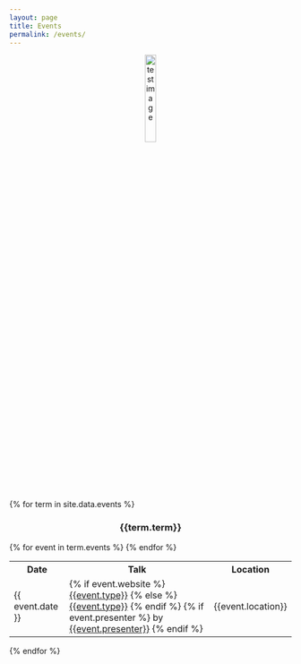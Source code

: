 ```yaml
---
layout: page
title: Events
permalink: /events/
---
```


<center><a href="https://yale-lily.github.io/"><img src="/lily-logo.png" alt="test image" width="20%" height="20%"></a></center>
<!--  <header class="post-header">
    <h2 class="post-title">News and Events</h2>
  </header> -->

{% for term in site.data.events %}
<div class ="row">

<div style="text-align:center">
<h3>{{term.term}}</h3>
</div>
</div>

<table class="table table-striped table-hover">
<tr>
    <th> Date</th> <th> Talk</th> <th> Location </th>
</tr>
{% for event in term.events %}
    <tr>
        <td> {{ event.date }}  </td>
        <td> 
        {% if event.website %}
           <a href="{{event.event_website}}">{{event.type}}</a> 
        {% else %}
           <a href="{{event.event_website}}">{{event.type}}</a>  
        {% endif %}
        {% if event.presenter %}
            by <a href="{{event.website}}"> {{event.presenter}}</a>
        {% endif %}
        </td>
        <td> {{event.location}} </td>
    </tr>
{% endfor %}
</table>
{% endfor %}

<style>
#pubTable_filter{
    display:none;
}
</style>

<table id="pubTable" class="table table-hover"></table>



